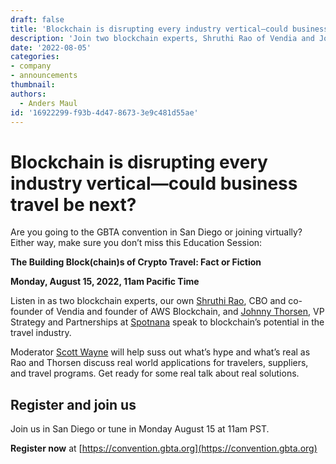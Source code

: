 ```yaml
---
draft: false
title: 'Blockchain is disrupting every industry vertical—could business travel be next?'
description: 'Join two blockchain experts, Shruthi Rao of Vendia and Johnny Thorsen of Spotnana, in this session to learn about blockchain’s potential in the travel industry.'
date: '2022-08-05'
categories:
- company 
- announcements
thumbnail: 
authors:
  - Anders Maul
id: '16922299-f93b-4d47-8673-3e9c481d55ae'
---
```



# Blockchain is disrupting every industry vertical—could business travel be next?
Are you going to the GBTA convention in San Diego or joining virtually? Either way, make sure you don’t miss this Education Session: 

**The Building Block(chain)s of Crypto Travel: Fact or Fiction**

**Monday, August 15, 2022, 11am Pacific Time**

Listen in as two blockchain experts, our own [Shruthi Rao](https://www.linkedin.com/in/shruthirao/), CBO and co-founder of Vendia and founder of AWS Blockchain, and [Johnny Thorsen](https://www.linkedin.com/in/johnnythorsen/), VP Strategy and Partnerships at [Spotnana](https://www.spotnana.com) speak to blockchain’s potential in the travel industry. 

Moderator [Scott Wayne](https://www.linkedin.com/in/scottxwayne/) will help suss out what’s hype and what’s real as Rao and Thorsen discuss real world applications for travelers, suppliers, and travel programs. Get ready for some real talk about real solutions. 


## Register and join us 

Join us in San Diego or tune in Monday August 15 at 11am PST.

**Register now** at [https://convention.gbta.org](https://convention.gbta.org)

